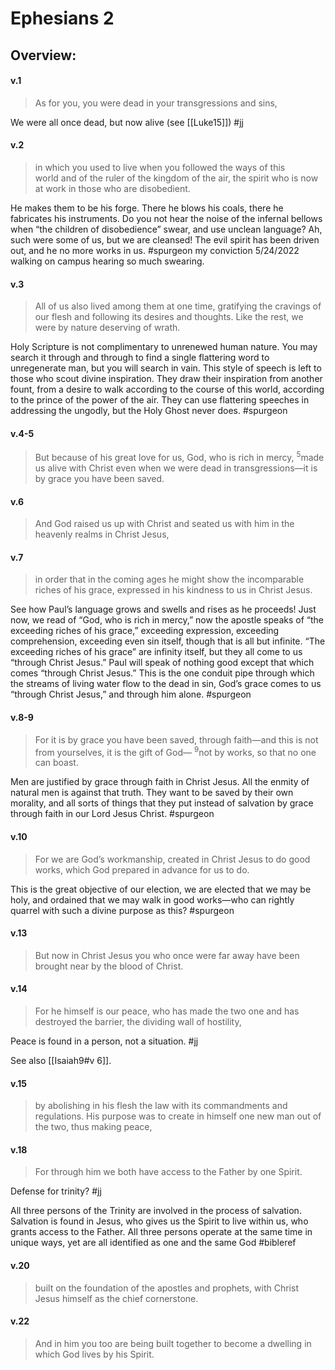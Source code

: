 # Ephesians 2

## Overview:


#### v.1
>As for you, you were dead in your transgressions and sins,

We were all once dead, but now alive (see [[Luke15]])
#jj 

#### v.2
>in which you used to live when you followed the ways of this world and of the ruler of the kingdom of the air, the spirit who is now at work in those who are disobedient.

He makes them to be his forge. There he blows his coals, there he fabricates his instruments. Do you not hear the noise of the infernal bellows when “the children of disobedience” swear, and use unclean language? Ah, such were some of us, but we are cleansed! The evil spirit has been driven out, and he no more works in us.
#spurgeon my conviction 5/24/2022 walking on campus hearing so much swearing.

#### v.3
>All of us also lived among them at one time, gratifying the cravings of our flesh and following its desires and thoughts. Like the rest, we were by nature deserving of wrath.

Holy Scripture is not complimentary to unrenewed human nature. You may search it through and through to find a single flattering word to unregenerate man, but you will search in vain. This style of speech is left to those who scout divine inspiration. They draw their inspiration from another fount, from a desire to walk according to the course of this world, according to the prince of the power of the air. They can use flattering speeches in addressing the ungodly, but the Holy Ghost never does.
#spurgeon 

#### v.4-5
>But because of his great love for us, God, who is rich in mercy, <sup>5</sup>made us alive with Christ even when we were dead in transgressions—it is by grace you have been saved.

#### v.6
>And God raised us up with Christ and seated us with him in the heavenly realms in Christ Jesus,

#### v.7
>in order that in the coming ages he might show the incomparable riches of his grace, expressed in his kindness to us in Christ Jesus.

See how Paul’s language grows and swells and rises as he proceeds! Just now, we read of “God, who is rich in mercy,” now the apostle speaks of “the exceeding riches of his grace,” exceeding expression, exceeding comprehension, exceeding even sin itself, though that is all but infinite. “The exceeding riches of his grace” are infinity itself, but they all come to us “through Christ Jesus.” Paul will speak of nothing good except that which comes “through Christ Jesus.” This is the one conduit pipe through which the streams of living water flow to the dead in sin, God’s grace comes to us “through Christ Jesus,” and through him alone.
#spurgeon 

#### v.8-9
>For it is by grace you have been saved, through faith—and this is not from yourselves, it is the gift of God— <sup>9</sup>not by works, so that no one can boast.

Men are justified by grace through faith in Christ Jesus. All the enmity of natural men is against that truth. They want to be saved by their own morality, and all sorts of things that they put instead of salvation by grace through faith in our Lord Jesus Christ.
#spurgeon 

#### v.10
>For we are God’s workmanship, created in Christ Jesus to do good works, which God prepared in advance for us to do.

This is the great objective of our election, we are elected that we may be holy, and ordained that we may walk in good works—who can rightly quarrel with such a divine purpose as this?
#spurgeon 

#### v.13
>But now in Christ Jesus you who once were far away have been brought near by the blood of Christ.

#### v.14
>For he himself is our peace, who has made the two one and has destroyed the barrier, the dividing wall of hostility,

Peace is found in a person, not a situation.
#jj 

See also [[Isaiah9#v 6]].

#### v.15
>by abolishing in his flesh the law with its commandments and regulations. His purpose was to create in himself one new man out of the two, thus making peace,

#### v.18
>For through him we both have access to the Father by one Spirit.

Defense for trinity?
#jj 

All three persons of the Trinity are involved in the process of salvation. Salvation is found in Jesus, who gives us the Spirit to live within us, who grants access to the Father. All three persons operate at the same time in unique ways, yet are all identified as one and the same God
#bibleref 

#### v.20
>built on the foundation of the apostles and prophets, with Christ Jesus himself as the chief cornerstone.

#### v.22
>And in him you too are being built together to become a dwelling in which God lives by his Spirit.

